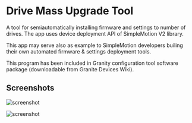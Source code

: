 # Drive Mass Upgrade Tool

A tool for semiautomatically installing firmware and settings to number of drives. The app uses device deployment API of SimpleMotion V2 library. 

This app may serve also as example to SimpleMotion developers builing their own automated firmware & settings deployment tools.

This program has been included in Granity configuration tool software package (downloadable from Granite Devices Wiki).

Screenshots
-----------

![screenshot](https://raw.github.com/GraniteDevices/DriveMassUpgradeTool/master/screenshot.png)

![screenshot](https://raw.github.com/GraniteDevices/DriveMassUpgradeTool/master/screenshot2.png)
